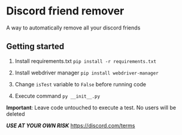 # Discord friend remover
A way to automatically remove all your discord friends

## Getting started

1) Install requirements.txt `pip install -r requirements.txt`

2) Install webdriver manager `pip install webdriver-manager`

3) Change `isTest` variable to `False` before running code

4) Execute command `py __init__.py`

**Important**: Leave code untouched to execute a test. No users will be deleted

***USE AT YOUR OWN RISK***
https://discord.com/terms
